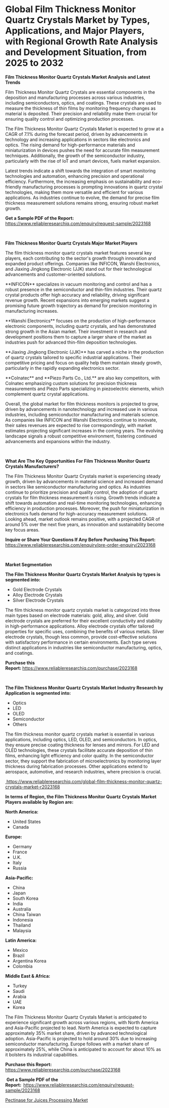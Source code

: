 <p><h1>Global Film Thickness Monitor Quartz Crystals Market by Types, Applications, and Major Players, with Regional Growth Rate Analysis and Development Situation, from 2025 to 2032</h1></p><p><strong>Film Thickness Monitor Quartz Crystals Market Analysis and Latest Trends</strong></p>
<p><p>Film Thickness Monitor Quartz Crystals are essential components in the deposition and manufacturing processes across various industries, including semiconductors, optics, and coatings. These crystals are used to measure the thickness of thin films by monitoring frequency changes as material is deposited. Their precision and reliability make them crucial for ensuring quality control and optimizing production processes.</p><p>The Film Thickness Monitor Quartz Crystals Market is expected to grow at a CAGR of 7.1% during the forecast period, driven by advancements in technology and increasing applications in sectors like electronics and optics. The rising demand for high-performance materials and miniaturization in devices pushes the need for accurate film measurement techniques. Additionally, the growth of the semiconductor industry, particularly with the rise of IoT and smart devices, fuels market expansion. </p><p>Latest trends indicate a shift towards the integration of smart monitoring technologies and automation, enhancing precision and operational efficiency. Furthermore, the increasing emphasis on sustainability and eco-friendly manufacturing processes is prompting innovations in quartz crystal technologies, making them more versatile and efficient for various applications. As industries continue to evolve, the demand for precise film thickness measurement solutions remains strong, ensuring robust market growth.</p></p>
<p><strong>Get a Sample PDF of the Report:&nbsp;</strong> <a href="https://www.reliableresearchiq.com/enquiry/request-sample/2023168?utm_campaign=2318&utm_medium=2&utm_source=Github&utm_content=ia&utm_term=29032025&utm_id=film-thickness-monitor-quartz-crystals">https://www.reliableresearchiq.com/enquiry/request-sample/2023168</a></p>
<p>&nbsp;</p>
<p><strong>Film Thickness Monitor Quartz Crystals Major Market Players</strong></p>
<p><p>The film thickness monitor quartz crystals market features several key players, each contributing to the sector's growth through innovation and expanded product offerings. Companies like INFICON, Wanshi Electronics, and Jiaxing Jingkong Electronic (JJK) stand out for their technological advancements and customer-oriented solutions.</p><p>**INFICON** specializes in vacuum monitoring and control and has a robust presence in the semiconductor and thin-film industries. Their quartz crystal products offer high accuracy and reliability, driving significant revenue growth. Recent expansions into emerging markets suggest a promising future growth trajectory as demand for precision monitoring in manufacturing increases.</p><p>**Wanshi Electronics** focuses on the production of high-performance electronic components, including quartz crystals, and has demonstrated strong growth in the Asian market. Their investment in research and development positions them to capture a larger share of the market as industries push for advanced thin-film deposition technologies.</p><p>**Jiaxing Jingkong Electronic (JJK)** has carved a niche in the production of quartz crystals tailored to specific industrial applications. Their competitive pricing and focus on quality help them maintain steady growth, particularly in the rapidly expanding electronics sector.</p><p>**Colnatec** and **Piezo Parts Co., Ltd.** are also key competitors, with Colnatec emphasizing custom solutions for precision thickness measurements and Piezo Parts specializing in piezoelectric elements, which complement quartz crystal applications. </p><p>Overall, the global market for film thickness monitors is projected to grow, driven by advancements in nanotechnology and increased use in various industries, including semiconductor manufacturing and materials science. As companies like INFICON and Wanshi Electronics continue to innovate, their sales revenues are expected to rise correspondingly, with market estimates projecting significant increases in the coming years. The evolving landscape signals a robust competitive environment, fostering continued advancements and expansions within the industry.</p></p>
<p>&nbsp;</p>
<p><strong>What Are The Key Opportunities For Film Thickness Monitor Quartz Crystals Manufacturers?</strong></p>
<p><p>The Film Thickness Monitor Quartz Crystals market is experiencing steady growth, driven by advancements in material science and increased demand in sectors like semiconductor manufacturing and optics. As industries continue to prioritize precision and quality control, the adoption of quartz crystals for film thickness measurement is rising. Growth trends indicate a shift towards automation and real-time monitoring technologies, enhancing efficiency in production processes. Moreover, the push for miniaturization in electronics fuels demand for high-accuracy measurement solutions. Looking ahead, market outlook remains positive, with a projected CAGR of around 5% over the next five years, as innovation and sustainability become key focus areas.</p></p>
<p><strong>Inquire or Share Your Questions If Any Before Purchasing This Report:</strong> <a href="https://www.reliableresearchiq.com/enquiry/pre-order-enquiry/2023168?utm_campaign=2318&utm_medium=2&utm_source=Github&utm_content=ia&utm_term=29032025&utm_id=film-thickness-monitor-quartz-crystals">https://www.reliableresearchiq.com/enquiry/pre-order-enquiry/2023168</a></p>
<p>&nbsp;</p>
<p><strong>Market Segmentation</strong></p>
<p><strong>The Film Thickness Monitor Quartz Crystals Market Analysis by types is segmented into:</strong></p>
<p><ul><li>Gold Electrode Crystals</li><li>Alloy Electrode Crystals</li><li>Silver Electrode Crystals</li></ul></p>
<p><p>The film thickness monitor quartz crystals market is categorized into three main types based on electrode materials: gold, alloy, and silver. Gold electrode crystals are preferred for their excellent conductivity and stability in high-performance applications. Alloy electrode crystals offer tailored properties for specific uses, combining the benefits of various metals. Silver electrode crystals, though less common, provide cost-effective solutions with satisfactory performance in certain environments. Each type serves distinct applications in industries like semiconductor manufacturing, optics, and coatings.</p></p>
<p><strong>Purchase this Report:&nbsp;</strong><a href="https://www.reliableresearchiq.com/purchase/2023168?utm_campaign=2318&utm_medium=2&utm_source=Github&utm_content=ia&utm_term=29032025&utm_id=film-thickness-monitor-quartz-crystals">https://www.reliableresearchiq.com/purchase/2023168</a></p>
<p>&nbsp;</p>
<p><strong>The Film Thickness Monitor Quartz Crystals Market Industry Research by Application is segmented into:</strong></p>
<p><ul><li>Optics</li><li>LED</li><li>OLED</li><li>Semiconductor</li><li>Others</li></ul></p>
<p><p>The film thickness monitor quartz crystals market is essential in various applications, including optics, LED, OLED, and semiconductors. In optics, they ensure precise coating thickness for lenses and mirrors. For LED and OLED technologies, these crystals facilitate accurate deposition of thin films, enhancing light efficiency and color quality. In the semiconductor sector, they support the fabrication of microelectronics by monitoring layer thickness during fabrication processes. Other applications extend to aerospace, automotive, and research industries, where precision is crucial.</p></p>
<p><a href="https://www.reliableresearchiq.com/global-film-thickness-monitor-quartz-crystals-market-r2023168?utm_campaign=2318&utm_medium=2&utm_source=Github&utm_content=ia&utm_term=29032025&utm_id=film-thickness-monitor-quartz-crystals">&nbsp;https://www.reliableresearchiq.com/global-film-thickness-monitor-quartz-crystals-market-r2023168</a></p>
<p><strong>In terms of Region, the Film Thickness Monitor Quartz Crystals Market Players available by Region are:</strong></p>
<p>
    <p> <strong> North America: </strong>
        <ul>
            <li>United States</li>
            <li>Canada</li>
        </ul>
        </p> 
    <p> <strong> Europe: </strong>
        <ul>
            <li>Germany</li>
            <li>France</li>
            <li>U.K.</li>
            <li>Italy</li>
            <li>Russia</li>
        </ul>
        </p> 
    <p> <strong> Asia-Pacific: </strong>
        <ul>
            <li>China</li>
            <li>Japan</li>
            <li>South Korea</li>
            <li>India</li>
            <li>Australia</li>
            <li>China Taiwan</li>
            <li>Indonesia</li>
            <li>Thailand</li>
            <li>Malaysia</li>
        </ul>
        </p> 
    <p> <strong> Latin America: </strong>
        <ul>
            <li>Mexico</li>
            <li>Brazil</li>
            <li>Argentina Korea</li>
            <li>Colombia</li>
        </ul>
        </p> 
    <p> <strong> Middle East & Africa: </strong>
        <ul>
            <li>Turkey</li>
            <li>Saudi</li>
            <li>Arabia</li>
            <li>UAE</li>
            <li>Korea</li>
        </ul>
    </p>
    </p>
<p><p>The Film Thickness Monitor Quartz Crystals Market is anticipated to experience significant growth across various regions, with North America and Asia-Pacific projected to lead. North America is expected to capture approximately 35% market share, driven by advanced technological adoption. Asia-Pacific is projected to hold around 30% due to increasing semiconductor manufacturing. Europe follows with a market share of approximately 25%, while China is anticipated to account for about 10% as it bolsters its industrial capabilities.</p></p>
<p><strong>Purchase this Report: </strong><a href="https://www.reliableresearchiq.com/purchase/2023168?utm_campaign=2318&utm_medium=2&utm_source=Github&utm_content=ia&utm_term=29032025&utm_id=film-thickness-monitor-quartz-crystals">https://www.reliableresearchiq.com/purchase/2023168</a></p>
<p>&nbsp;<strong>Get a Sample PDF of the Report:&nbsp;&nbsp;</strong><a href="https://www.reliableresearchiq.com/enquiry/request-sample/2023168?utm_campaign=2318&utm_medium=2&utm_source=Github&utm_content=ia&utm_term=29032025&utm_id=film-thickness-monitor-quartz-crystals">https://www.reliableresearchiq.com/enquiry/request-sample/2023168</a></p>
<p><strong></strong></p>
<p><p><a href="https://github.com/AshikRahman991/Market-Research-Report-List-2/blob/main/pectinase-for-juices-processing-market.md?utm_campaign=2318&utm_medium=2&utm_source=Github&utm_content=ia&utm_term=29032025&utm_id=film-thickness-monitor-quartz-crystals">Pectinase for Juices Processing Market</a></p></p>